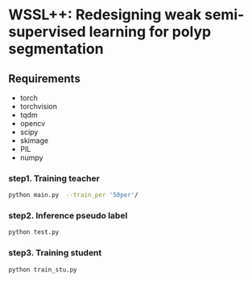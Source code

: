 #  WSSL++: Redesigning weak semi-supervised learning for polyp segmentation


##  Requirements

* torch
* torchvision 
* tqdm
* opencv
* scipy
* skimage
* PIL
* numpy

### step1. Training teacher

```bash
python main.py  --train_per '50per'/

```

###  step2. Inference pseudo label

```bash
python test.py  
```
###  step3. Training student
```bash
python train_stu.py  
```

